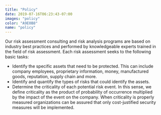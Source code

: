 ```yaml
---
title: "Policy"
date: 2019-07-16T06:23:43-07:00
images: "policy"
color: "A9E0B8"
name: "policy"
---
```

Our risk assessment consulting and risk analysis programs are based on industry best practices and performed by knowledgeable experts trained in the field of risk assessment. Each risk assessment seeks to the following basic tasks:

* Identify the specific assets that need to be protected. This can include company employees, proprietary information, money, manufactured goods, reputation, supply chain and more.
* Identify and quantify the types of risks that could identify the assets.
* Determine the criticality of each potential risk event. In this sense, we define criticality as the product of probability of occurrence multiplied by the impact of the event on the company. When criticality is properly measured organizations can be assured that only cost-justified security measures will be implemented.
